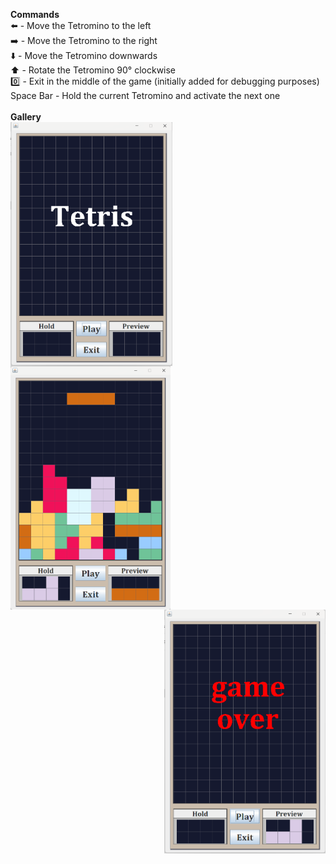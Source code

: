 **Commands**<br>
:arrow_left: - Move the Tetromino to the left <br>
:arrow_right: - Move the Tetromino to the right <br>
:arrow_down: - Move the Tetromino downwards <br>
:arrow_up: - Rotate the Tetromino 90&deg; clockwise <br>
:zero: - Exit in the middle of the game (initially added for debugging purposes) <br>
Space Bar - Hold the current Tetromino and activate the next one <br>
<br>**Gallery**<br>
<img align="left" height="390" src="https://github.com/wesley-db/Tetris/blob/main/menu.png">
<img align="center" height="390" src="https://github.com/wesley-db/Tetris/blob/main/game.png">
<img align="right" height="390" src="https://github.com/wesley-db/Tetris/blob/main/gameOver.png">
